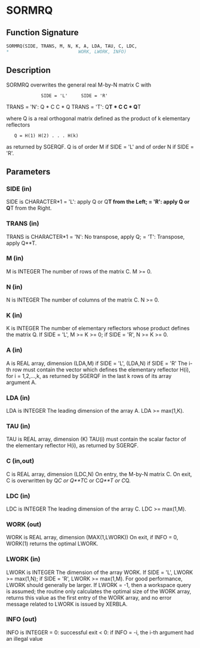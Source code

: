# SORMRQ

## Function Signature

```fortran
SORMRQ(SIDE, TRANS, M, N, K, A, LDA, TAU, C, LDC,
*                          WORK, LWORK, INFO)
```

## Description


 SORMRQ overwrites the general real M-by-N matrix C with

                 SIDE = 'L'     SIDE = 'R'
 TRANS = 'N':      Q * C          C * Q
 TRANS = 'T':      Q**T * C       C * Q**T

 where Q is a real orthogonal matrix defined as the product of k
 elementary reflectors

       Q = H(1) H(2) . . . H(k)

 as returned by SGERQF. Q is of order M if SIDE = 'L' and of order N
 if SIDE = 'R'.

## Parameters

### SIDE (in)

SIDE is CHARACTER*1 = 'L': apply Q or Q**T from the Left; = 'R': apply Q or Q**T from the Right.

### TRANS (in)

TRANS is CHARACTER*1 = 'N': No transpose, apply Q; = 'T': Transpose, apply Q**T.

### M (in)

M is INTEGER The number of rows of the matrix C. M >= 0.

### N (in)

N is INTEGER The number of columns of the matrix C. N >= 0.

### K (in)

K is INTEGER The number of elementary reflectors whose product defines the matrix Q. If SIDE = 'L', M >= K >= 0; if SIDE = 'R', N >= K >= 0.

### A (in)

A is REAL array, dimension (LDA,M) if SIDE = 'L', (LDA,N) if SIDE = 'R' The i-th row must contain the vector which defines the elementary reflector H(i), for i = 1,2,...,k, as returned by SGERQF in the last k rows of its array argument A.

### LDA (in)

LDA is INTEGER The leading dimension of the array A. LDA >= max(1,K).

### TAU (in)

TAU is REAL array, dimension (K) TAU(i) must contain the scalar factor of the elementary reflector H(i), as returned by SGERQF.

### C (in,out)

C is REAL array, dimension (LDC,N) On entry, the M-by-N matrix C. On exit, C is overwritten by Q*C or Q**T*C or C*Q**T or C*Q.

### LDC (in)

LDC is INTEGER The leading dimension of the array C. LDC >= max(1,M).

### WORK (out)

WORK is REAL array, dimension (MAX(1,LWORK)) On exit, if INFO = 0, WORK(1) returns the optimal LWORK.

### LWORK (in)

LWORK is INTEGER The dimension of the array WORK. If SIDE = 'L', LWORK >= max(1,N); if SIDE = 'R', LWORK >= max(1,M). For good performance, LWORK should generally be larger. If LWORK = -1, then a workspace query is assumed; the routine only calculates the optimal size of the WORK array, returns this value as the first entry of the WORK array, and no error message related to LWORK is issued by XERBLA.

### INFO (out)

INFO is INTEGER = 0: successful exit < 0: if INFO = -i, the i-th argument had an illegal value

